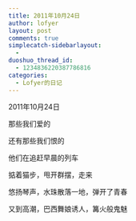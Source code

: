 ```yaml
---
title: 2011年10月24日
author: lofyer
layout: post
comments: true
simplecatch-sidebarlayout:
  - 
duoshuo_thread_id:
  - 1234836220387786816
categories:
  - Lofyer的日记
---
```

2011年10月24日

那些我们爱的

还有那些我们恨的

他们在追赶早晨的列车

掂着猫步，甩开群摆，走来

悠扬琴声，水珠散落一地，弹开了青春

又到高潮，巴西舞娘诱人，篝火般鬼魅